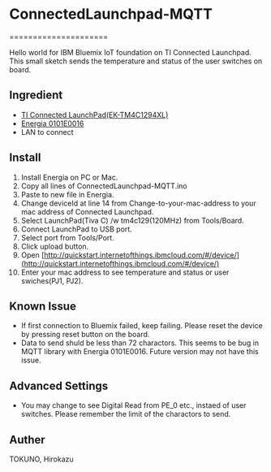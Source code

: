 # ConnectedLaunchpad-MQTT
=====================

Hello world for IBM Bluemix IoT foundation on TI Connected Launchpad.  
This small sketch sends the temperature and status of the user switches on board.

Ingredient
--------
* [TI Connected LaunchPad(EK-TM4C1294XL)](http://www.ti.com/ww/en/launchpad/launchpads-connected-ek-tm4c1294xl.html)
* [Energia 0101E0016](http://energia.nu/)
* LAN to connect

Install
--------
1. Install Energia on PC or Mac.
2. Copy all lines of ConnectedLaunchpad-MQTT.ino  
3. Paste to new file in Energia.  
4. Change deviceId at line 14 from Change-to-your-mac-address to your mac address of Connected Launchpad.  
5. Select LaunchPad(Tiva C) /w tm4c129(120MHz) from Tools/Board.  
6. Connect LaunchPad to USB port.  
7. Select port from Tools/Port.  
8. Click upload button.  
9. Open [http://quickstart.internetofthings.ibmcloud.com/#/device/](http://quickstart.internetofthings.ibmcloud.com/#/device/)  
10. Enter your mac address to see temperature and status or user swiches(PJ1, PJ2).

Known Issue
--------
* If first connection to Bluemix failed, keep failing.  Please reset the device by pressing reset button on the board.
* Data to send shuld be less than 72 charactors.  This seems to be bug in MQTT library with Energia 0101E0016.  Future version may not have this issue.

Advanced Settings
--------
* You may change to see Digital Read from PE_0 etc., instaed of user switches.  Please remember the limit of the charactors to send.

Auther
--------
TOKUNO, Hirokazu
